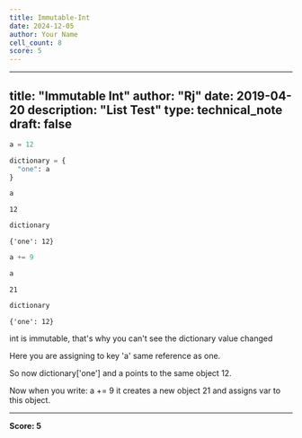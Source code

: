 ```yaml
---
title: Immutable-Int
date: 2024-12-05
author: Your Name
cell_count: 8
score: 5
---
```


---
title: "Immutable Int"
author: "Rj"
date: 2019-04-20
description: "List Test"
type: technical_note
draft: false
---

```python
a = 12

dictionary = {
  "one": a
}
```


```python
a
```




    12




```python
dictionary
```




    {'one': 12}




```python
a += 9
```


```python
a
```




    21




```python
dictionary
```




    {'one': 12}



int is immutable, that's why you can't see the dictionary value changed

Here you are assigning to key 'a' same reference as one. 

So now dictionary['one'] and a points to the same object 12. 

Now when you write: a += 9 it creates a new object 21 and assigns var to this object.


---
**Score: 5**